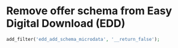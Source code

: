 # Remove offer schema from Easy Digital Download (EDD)

```php
add_filter('edd_add_schema_microdata', '__return_false');
```



